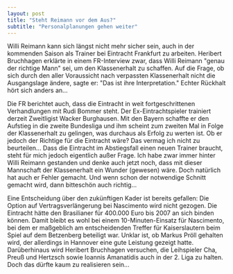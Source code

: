 ```yaml
---
layout: post
title: "Steht Reimann vor dem Aus?"
subtitle: "Personalplanungen gehen weiter"
---
```


Willi Reimann kann sich längst nicht mehr sicher sein, auch in der kommenden Saison als Trainer bei Eintracht Frankfurt zu arbeiten. Heribert Bruchhagen erklärte in einem FR-Interview zwar, dass Willi Reimann "genau der richtige Mann" sei, um den Klassenerhalt zu schaffen. Auf die Frage, ob sich durch den aller Voraussicht nach verpassten Klassenerhalt nicht die Ausgangslage ändere, sagte er: "Das ist ihre Interpretation." Echter Rückhalt hört sich anders an...

Die FR berichtet auch, dass die Eintracht in weit fortgeschrittenen Verhandlungen mit Rudi Bommer steht. Der Ex-Eintrachtspieler trainiert derzeit Zweitligist Wacker Burghausen. Mit den Bayern schaffte er den Aufstieg in die zweite Bundesliga und ihm scheint zum zweiten Mal in Folge der Klassenerhalt zu gelingen, was durchaus als Erfolg zu werten ist. Ob er jedoch der Richtige für die Eintracht wäre? Das vermag ich nicht zu beurteilen... Dass die Eintracht im Abstiegsfall einen neuen Trainer braucht, steht für mich jedoch eigentlich außer Frage. Ich habe zwar immer hinter Willi Reimann gestanden und denke auch jetzt noch, dass mit dieser Mannschaft der Klassenerhalt ein Wunder (gewesen) wäre. Doch natürlich hat auch er Fehler gemacht. Und wenn schon der notwendige Schnitt gemacht wird, dann bitteschön auch richtig...

Eine Entscheidung über den zukünftigen Kader ist bereits gefallen: Die Option auf Vertragsverlängerung bei Nascimento wird nicht gezogen. Die Eintracht hätte den Brasilianer für 400.000 Euro bis 2007 an sich binden können. Damit bleibt es wohl bei einem 10-Minuten-Einsatz für Nascimento, bei dem er maßgeblich am entscheidenden Treffer für Kaiserslautern beim Spiel auf dem Betzenberg beteiligt war. Unklar ist, ob Markus Pröll gehalten wird, der allerdings in Hannover eine gute Leistung gezeigt hatte. Darüberhinaus wird Heribert Bruchhagen versuchen, die Leihspieler Cha, Preuß und Hertzsch sowie Ioannis Amanatidis auch in der 2. Liga zu halten. Doch das dürfte kaum zu realisieren sein...

